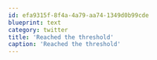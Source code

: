 ```yaml
---
id: efa9315f-8f4a-4a79-aa74-1349d0b99cde
blueprint: text
category: twitter
title: 'Reached the threshold'
caption: 'Reached the threshold'
---
```

